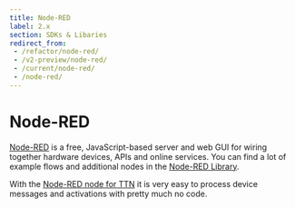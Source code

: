 ```yaml
---
title: Node-RED
label: 2.x
section: SDKs & Libaries
redirect_from:
 - /refactor/node-red/
 - /v2-preview/node-red/
 - /current/node-red/
 - /node-red/
---
```


# Node-RED

[Node-RED](http://nodered.org/) is a free, JavaScript-based server and web GUI for wiring together hardware devices, APIs and online services. You can find a lot of example flows and additional nodes in the [Node-RED Library](http://flows.nodered.org/).

With the [Node-RED node for TTN](https://www.npmjs.com/package/node-red-contrib-ttn) it is very easy to process device messages and activations with pretty much no code.

